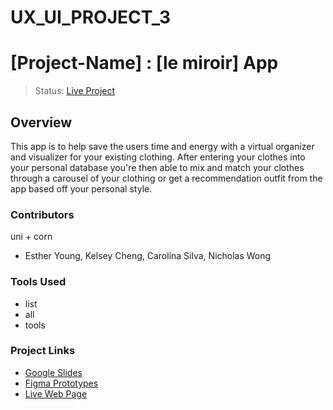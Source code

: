# UX_UI_PROJECT_3
# [Project-Name] : [le miroir] App
> Status: [Live Project](https://username.github.io/UX_UI_PROJECT_3/)
## Overview
This app is to help save the users time and energy with a virtual organizer and visualizer for your existing clothing. After entering your clothes into your personal database you're then able to mix and match your clothes through a carousel of your clothing or get a recommendation outfit from the app based off your personal style.
### Contributors
uni + corn
* Esther Young, Kelsey Cheng, Carolina Silva, Nicholas Wong
### Tools Used
* list
* all
* tools
### Project Links
- [Google Slides](url-link-here)
- [Figma Prototypes](url-link-here)
- [Live Web Page](https://username.github.io/UX_UI_PROJECT_3/)